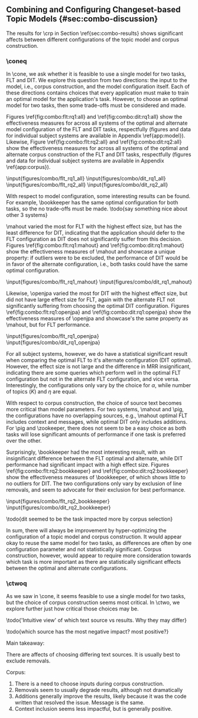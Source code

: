 ## Combining and Configuring Changeset-based Topic Models {#sec:combo-discussion}

The results for \crp in Section \ref{sec:combo-results} shows significant
affects between different configurations of the topic model and corpus
construction.

### \coneq

In \cone, we ask whether it is feasible to use a single model for two tasks,
FLT and DIT.  We explore this question from two directions: the input to the
model, i.e., corpus construction, and the model configuration itself.  Each of
these directions contains choices that every application must make to train an
optimal model for the application's task.  However, to choose an optimal model
for two tasks, then some trade-offs must be considered and made.

Figures \ref{fig:combo:flt:rq1:all} and \ref{fig:combo:dit:rq1:all} show the
effectiveness measures for across all systems of the optimal and alternate
model configuration of the FLT and DIT tasks, respectfully (figures and data
for individual subject systems are available in Appendix \ref{app:model}).
Likewise, Figure \ref{fig:combo:flt:rq2:all} and \ref{fig:combo:dit:rq2:all}
show the effectiveness measures for across all systems of the optimal and
alternate corpus construction of the FLT and DIT tasks, respectfully (figures
and data for individual subject systems are available in Appendix
\ref{app:corpus}).

\input{figures/combo/flt_rq1_all}
\input{figures/combo/dit_rq1_all}
\input{figures/combo/flt_rq2_all}
\input{figures/combo/dit_rq2_all}

With respect to model configuration, some interesting results can be found.
For example, \bookkeeper has the same optimal configuration for both tasks, so
the no trade-offs must be made. \todo{say something nice about other 3 systems}

\mahout varied the most for FLT with the highest effect size, but has the least
difference for DIT, indicating that the application should defer to the FLT
configuration as DIT does not significantly suffer from this decision.  Figures
\ref{fig:combo:flt:rq1:mahout} and \ref{fig:combo:dit:rq1:mahout} show the
effectiveness measures of \mahout and showcase a unique property: if outliers
were to be excluded, the performance of DIT would be in favor of the alternate
configuration, i.e., both tasks could have the same optimal configuration.

\input{figures/combo/flt_rq1_mahout}
\input{figures/combo/dit_rq1_mahout}

Likewise, \openjpa varied the most for DIT with the highest effect size, but
did not have large effect size for FLT, again with the alternate FLT not
significantly suffering from choosing the optimal DIT configuration.  Figures
\ref{fig:combo:flt:rq1:openjpa} and \ref{fig:combo:dit:rq1:openjpa} show the
effectiveness measures of \openjpa and showcase's the same property as \mahout,
but for FLT performance.

\input{figures/combo/flt_rq1_openjpa}
\input{figures/combo/dit_rq1_openjpa}

For all subject systems, however, we do have a statistical significant result
when comparing the optimal FLT to it's alternate configuration (DIT optimal).
However, the effect size is not large and the difference in MRR insignificant,
indicating there are some queries which perform well in the optimal FLT
configuration but not in the alternate FLT configuration, and vice versa.
Interestingly, the configurations only vary by the choice for $\alpha$, while
number of topics ($K$) and $\eta$ are equal.

With respect to corpus construction, the choice of source text becomes more
critical than model parameters.  For two systems, \mahout and \pig, the
configurations have no overlapping sources, e.g., \mahout optimal FLT includes
context and messages, while optimal DIT only includes additions.  For \pig and
\zookeeper, there does not seem to be a easy choice as both tasks will lose
significant amounts of performance if one task is preferred over the other.

Surprisingly, \bookkeeper had the most interesting result, with an
insignificant difference between the FLT optimal and alternate, while DIT
performance had significant impact with a high effect size.  Figures
\ref{fig:combo:flt:rq2:bookkeeper} and \ref{fig:combo:dit:rq2:bookkeeper} show
the effectiveness measures of \bookkeeper, of which shows little to no outliers
for DIT.  The two configurations only vary by exclusion of line removals, and
seem to advocate for their exclusion for best performance.

\input{figures/combo/flt_rq2_bookkeeper}
\input{figures/combo/dit_rq2_bookkeeper}

\todo{dit seemed to be the task impacted more by corpus selection}

In sum, there will always be improvement by hyper-optimizing the configuration
of a topic model and corpus construction.  It would appear okay to reuse the
same model for two tasks, as differences are often by one configuration
parameter and not statistically significant. Corpus construction, however,
would appear to require more consideration towards which task is more important
as there are statistically significant effects between the optimal and
alternate configurations.

### \ctwoq

As we saw in \cone, it seems feasible to use a single model for two tasks, but
the choice of corpus construction seems most critical. In \ctwo, we explore
further just how critical those choices may be.

\todo{'Intuitive view' of which text source vs results. Why they may differ}

\todo{which source has the most negative impact? most positive?}

Main takeaway:

There are affects of choosing differing text sources.  It is usually best to
exclude removals.

Corpus:

1. There is a need to choose inputs during corpus construction.
2. Removals seem to usually degrade results, although not dramatically
3. Additions generally improve the results, likely because it was the code
   written that resolved the issue.  Message is the same.
4. Context inclusion seems less impactful, but is generally positive.

